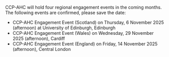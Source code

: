 CCP-AHC will hold four regional engagement events in the coming months. The following events are confirmed, please save the date:

- CCP-AHC Engagement Event (Scotland) on Thursday, 6 November 2025 (afternoon) at University of Edinburgh, Edinburgh
- CCP-AHC Engagement Event (Wales) on Wednesday, 29 November 2025 (afternoon), Cardiff
- CCP-AHC Engagement Event (England) on Friday, 14 November 2025 (afternoon), Central London